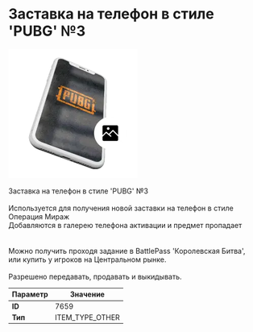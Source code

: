 # Заставка на телефон в стиле 'PUBG' №3

![Item Image](../img/7659.webp?raw=true)

Заставка на телефон в стиле 'PUBG' №3<br><br>Используется для получения новой заставки на телефон в стиле Операция Мираж<br>Добавляются в галерею телефона активации и предмет пропадает<br><br><br>Можно получить проходя задание в BattlePass 'Королевская Битва',<br>или купить у игроков на Центральном рынке.<br><br>Разрешено передавать, продавать и выкидывать.


| Параметр | Значение |
|----------|----------|
| **ID** | 7659 |
| **Тип** | ITEM_TYPE_OTHER |

